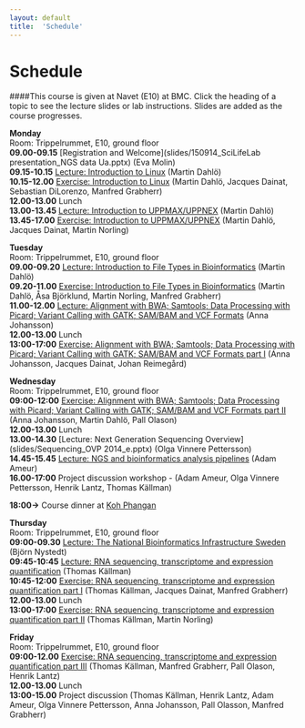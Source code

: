 ```yaml
---
layout: default
title:  'Schedule'
---
```


# Schedule

####This course is given at Navet (E10) at BMC. Click the heading of a topic to see the lecture slides or lab instructions. Slides are added as the course progresses.

**Monday**  
Room: Trippelrummet, E10, ground floor  
**09.00-09.15** [Registration and Welcome](slides/150914_SciLifeLab presentation_NGS data Ua.pptx) (Eva Molin)  
**09.15-10.15** [Lecture: Introduction to Linux](slides/dahlo-linux.pdf) (Martin Dahlö)  
**10.15-12.00** [Exercise: Introduction to Linux](labs/linux-intro) (Martin Dahlö, Jacques Dainat, Sebastian DiLorenzo, Manfred Grabherr)  
**12.00-13.00** Lunch  
**13.00-13.45** [Lecture: Introduction to UPPMAX/UPPNEX](slides/dahlo-uppmax.pdf) (Martin Dahlö)  
**13.45-17.00** [Exercise: Introduction to UPPMAX/UPPNEX](labs/uppmax-intro) (Martin Dahlö, Jacques Dainat, Martin Norling)  

**Tuesday**  
Room: Trippelrummet, E10, ground floor  
**09.00-09.20** [Lecture: Introduction to File Types in Bioinformatics](slides/dahlo-filetypes.pdf) (Martin Dahlö)  
**09.20-11.00** [Exercise: Introduction to File Types in Bioinformatics](labs/filetypes) (Martin Dahlö, Åsa Björklund, Martin Norling, Manfred Grabherr)  
**11.00-12.00** [Lecture: Alignment with BWA; Samtools; Data Processing with Picard; Variant Calling with GATK; SAM/BAM and VCF Formats](slides/NGS_AJ.pdf) (Anna Johansson)  
**12.00-13.00** Lunch   
**13:00-17:00** [Exercise: Alignment with BWA; Samtools; Data Processing with Picard; Variant Calling with GATK; SAM/BAM and VCF Formats part I](labs/resequencing-analysis) (Anna Johansson, Jacques Dainat, Johan Reimegård)  

**Wednesday**  
Room: Trippelrummet, E10, ground floor  
**09:00-12:00** [Exercise: Alignment with BWA; Samtools; Data Processing with Picard; Variant Calling with GATK; SAM/BAM and VCF Formats part II](labs/resequencing-analysis) (Anna Johansson, Martin Dahlö, Pall Olason)   
**12.00-13.00** Lunch  
**13.00-14.30** [Lecture: Next Generation Sequencing Overview](slides/Sequencing_OVP 2014_e.pptx) (Olga Vinnere Pettersson)  
**14.45-15.45** [Lecture: NGS and bioinformatics analysis pipelines](slides/SciLife_Bioinfo_course_Sept2015.ppt) (Adam Ameur)  
**16.00-17:00** Project discussion workshop - (Adam Ameur, Olga Vinnere Pettersson, Henrik Lantz, Thomas Källman)   

**18:00->** Course dinner at [Koh Phangan](https://www.google.se/maps/place/Restaurang+Koh+Phangan/@59.856845,17.629343,17z/data=!3m1!4b1!4m2!3m1!1s0x465fcbf3d83e6711:0x4b004e395b108348) 

**Thursday**  
Room: Trippelrummet, E10, ground floor  
**09:00-09.30** [Lecture: The National Bioinformatics Infrastructure Sweden](slides/BioinfoPresSep2015.pdf) (Björn Nystedt)  
**09:45-10:45** [Lecture: RNA sequencing, transcriptome and expression quantification](slides/RNAseq.pdf) (Thomas Källman)  
**10:45-12:00** [Exercise: RNA sequencing, transcriptome and expression quantification part I](labs/rnaseqMapping) (Thomas Källman, Jacques Dainat, Manfred Grabherr)   
**12.00-13.00** Lunch  
**13:00-17:00** [Exercise: RNA sequencing, transcriptome and expression quantification part II](labs/rnaseqMapping) (Thomas Källman, Martin Norling)   

**Friday**  
Room: Trippelrummet, E10, ground floor  
**09:00-12.00** [Exercise: RNA sequencing, transcriptome and expression quantification part III](labs/rnaseqDenovo) (Thomas Källman, Manfred Grabherr, Pall Olason, Henrik Lantz)  
**12.00-13.00** Lunch  
**13:00-15.00** Project discussion (Thomas Källman, Henrik Lantz, Adam Ameur, Olga Vinnere Pettersson, Anna Johansson, Pall Olasson, Manfred Grabherr)   
